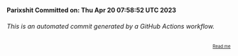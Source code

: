 **Parixshit Committed on: Thu Apr 20 07:58:52 UTC 2023** <!-- 781c7bbd-8e2e-4064-a25b-af3491850a06 -->

###### This is an automated commit generated by a GitHub Actions workflow.

<div align="right"><sub><sup><a href="https://github.com/Parixshit/AutoCommit.git">Read me</a></sup></sub></div>
